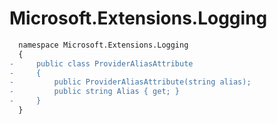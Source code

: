 # Microsoft.Extensions.Logging

```diff
  namespace Microsoft.Extensions.Logging
  {
-     public class ProviderAliasAttribute
-     {
-         public ProviderAliasAttribute(string alias);
-         public string Alias { get; }
-     }
  }
```
